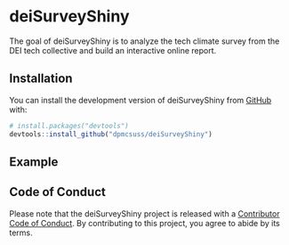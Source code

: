 
# deiSurveyShiny

<!-- badges: start -->
<!-- badges: end -->

The goal of deiSurveyShiny is to analyze the tech climate survey from the DEI tech collective and build an interactive online report.

## Installation

You can install the development version of deiSurveyShiny from
[GitHub](https://github.com/) with:

``` r
# install.packages("devtools")
devtools::install_github("dpmcsuss/deiSurveyShiny")
```

## Example

## Code of Conduct

Please note that the deiSurveyShiny project is released with a
[Contributor Code of
Conduct](https://contributor-covenant.org/version/2/0/CODE_OF_CONDUCT.html).
By contributing to this project, you agree to abide by its terms.
